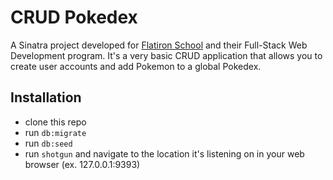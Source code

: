 # CRUD Pokedex
A Sinatra project developed for [Flatiron School](https://www.flatironschool.com) and their Full-Stack Web Development program. It's a very basic CRUD application that allows you to create user accounts and add Pokemon to a global Pokedex.

## Installation
- clone this repo
- run `db:migrate`
- run `db:seed`
- run `shotgun` and navigate to the location it's listening on in your web browser (ex. 127.0.0.1:9393)
